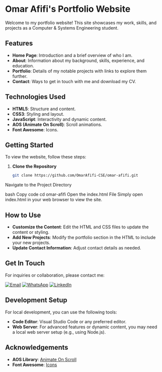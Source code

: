 # Omar Afifi's Portfolio Website

Welcome to my portfolio website! This site showcases my work, skills, and projects as a Computer & Systems Engineering student.

## Features

- **Home Page**: Introduction and a brief overview of who I am.
- **About**: Information about my background, skills, experience, and education.
- **Portfolio**: Details of my notable projects with links to explore them further.
- **Contact**: Ways to get in touch with me and download my CV.

## Technologies Used

- **HTML5**: Structure and content.
- **CSS3**: Styling and layout.
- **JavaScript**: Interactivity and dynamic content.
- **AOS (Animate On Scroll)**: Scroll animations.
- **Font Awesome**: Icons.

## Getting Started

To view the website, follow these steps:

1. **Clone the Repository**
   ```bash
   git clone https://github.com/OmarAfifi-CSE/omar-afifi.git
Navigate to the Project Directory

bash
Copy code
cd omar-afifi
Open the index.html File Simply open index.html in your web browser to view the site.

## How to Use

- **Customize the Content**: Edit the HTML and CSS files to update the content or styling.
- **Add New Projects**: Modify the portfolio section in the HTML to include your new projects.
- **Update Contact Information**: Adjust contact details as needed.

## Get In Touch
For inquiries or collaboration, please contact me:

[![Email](https://img.shields.io/badge/-Email-1690DF?logo=gmail&logoColor=white)](mailto:omarafifi.cse@gmail.com)
[![WhatsApp](https://img.shields.io/badge/-WhatsApp-25D366?logo=whatsapp&logoColor=white)](https://wa.me/201154403740)
[![LinkedIn](https://img.shields.io/badge/-LinkedIn-0A66C2?logo=linkedin&logoColor=white)](https://www.linkedin.com/in/omarafifi-cse/)

## Development Setup

For local development, you can use the following tools:

- **Code Editor**: Visual Studio Code or any preferred editor.
- **Web Server**: For advanced features or dynamic content, you may need a local web server setup (e.g., using Node.js).

## Acknowledgements

- **AOS Library**: [Animate On Scroll](https://michalsnik.github.io/aos/)
- **Font Awesome**: [Icons](https://fontawesome.com/)
